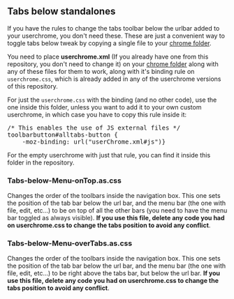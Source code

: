 <h2>Tabs below standalones</h2>
<p>If you have the rules to change the tabs toolbar below the urlbar added to your userchrome, you don't need these. These are just a convenient way to toggle tabs below tweak by copying a single file to your <a href="https://github.com/Izheil/Quantum-Nox-Firefox-Dark-Full-Theme/tree/master/Multirow%20and%20other%20functions#the-chrome-folder">chrome folder</a>.</p>

<p>You need to place <b>userchrome.xml</b> (If you already have one from this repository, you don't need to change it) on your <a href="https://github.com/Izheil/Quantum-Nox-Firefox-Dark-Full-Theme/tree/master/Multirow%20and%20other%20functions#the-chrome-folder">chrome folder</a> along with any of these files for them to work, along with it's binding rule on <code>userchrome.css</code>, which is already added in any of the userchrome versions of this repository.</p>
<p>For just the <code>userchrome.css</code> with the binding (and no other code), use the one inside this folder, unless you want to add it to your own custom userchrome, in which case you have to copy this rule inside it:</p>

<pre>
/* This enables the use of JS external files */
toolbarbutton#alltabs-button {
    -moz-binding: url("userChrome.xml#js")}
</pre>

<p>For the empty userchrome with just that rule, you can find it inside this folder in the repository.</p>

<h3>Tabs-below-Menu-onTop.as.css</h3>
<p>Changes the order of the toolbars inside the navigation box. This one sets the position of the tab bar below the url bar, and the menu bar (the one with file, edit, etc...) to be on top of all the other bars (you need to have the menu bar toggled as always visible). <b>If you use this file, delete any code you had on userchrome.css to change the tabs position to avoid any conflict</b>.</p>

<h3>Tabs-below-Menu-overTabs.as.css</h3>
<p>Changes the order of the toolbars inside the navigation box. This one sets the position of the tab bar below the url bar, and the menu bar (the one with file, edit, etc...) to be right above the tabs bar, but below the url bar. <b>If you use this file, delete any code you had on userchrome.css to change the tabs position to avoid any conflict</b>.</p>